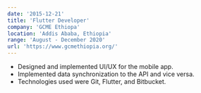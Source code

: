```yaml
---
date: '2015-12-21'
title: 'Flutter Developer'
company: 'GCME Ethiopa'
location: 'Addis Ababa, Ethiopia'
range: 'August - December 2020'
url: 'https://www.gcmethiopia.org/'
---
```


<!-- - Developed and maintained code for in-house and client websites primarily using HTML, CSS, Sass, JavaScript, and jQuery
- Manually tested sites in various browsers and mobile devices to ensure cross-browser compatibility and responsiveness
- Clients included JetBlue, Lovesac, U.S. Cellular, U.S. Department of Defense, and more -->

- Designed and implemented UI/UX for the mobile app.
- Implemented data synchronization to the API and vice versa.
- Technologies used were Git, Flutter, and Bitbucket.
